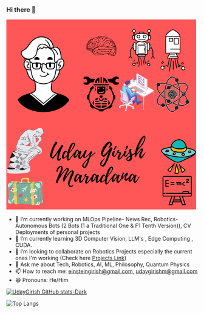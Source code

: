 ### Hi there 👋

![](https://github.com/udaygirish/udaygirish/blob/main/uday_fun_poster.png)

- 🔭 I’m currently working on MLOps Pipeline- News Rec, Robotics- Autonomous Bots (2 Bots (1 a Traditional One & F1 Tenth Version)), CV Deployments of personal projects
- 🌱 I’m currently learning 3D Computer Vision, LLM's , Edge Computing , CUDA.
- 👯 I’m looking to collaborate on Robotics Projects especially the current ones I'm working (Check here [Projects Link](https://udaygirish.github.io/projects/))
- 💬 Ask me about Tech, Robotics, AI, ML, Philosophy, Quantum Physics
- 📫 How to reach me: einsteingirish@gmail.com, udaygirishm@gmail.com
- 😄 Pronouns: He/Him

[![UdayGirish GitHub stats-Dark](https://github-readme-stats.vercel.app/api?username=udaygirish&show_icons=true&theme=dracula)](https://github.com/anuraghazra/github-readme-stats#gh-dark-mode-only)

![Top Langs](https://github-readme-stats.vercel.app/api/top-langs/?username=udaygirish&layout=compact)
<!--
**udaygirish/udaygirish** is a ✨ _special_ ✨ repository because its `README.md` (this file) appears on your GitHub profile.

Here are some ideas to get you started:

- 🔭 I’m currently working on ...
- 🌱 I’m currently learning ...
- 👯 I’m looking to collaborate on ...
- 🤔 I’m looking for help with ...
- 💬 Ask me about ...
- 📫 How to reach me: ...
- 😄 Pronouns: ...
- ⚡ Fun fact: ...
-->
